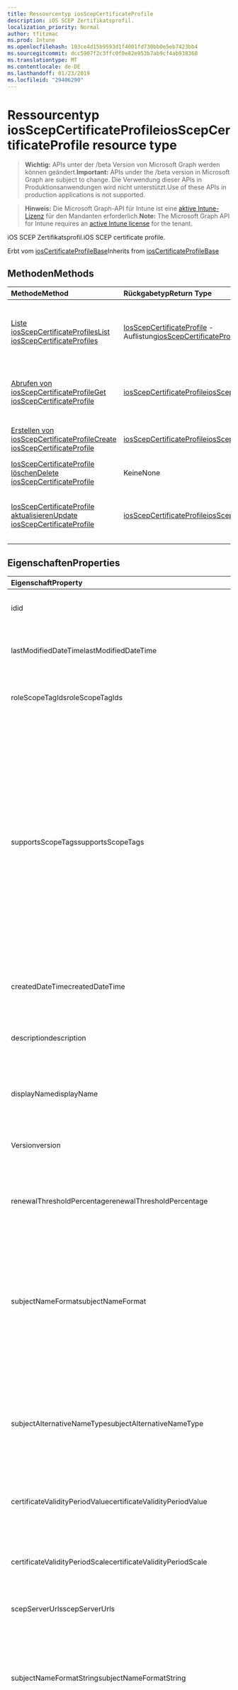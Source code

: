 ```yaml
---
title: Ressourcentyp iosScepCertificateProfile
description: iOS SCEP Zertifikatsprofil.
localization_priority: Normal
author: tfitzmac
ms.prod: Intune
ms.openlocfilehash: 193ce4d15b9593d1f4001fd730bb0e5eb7423bb4
ms.sourcegitcommit: dcc5907f2c3ffc0f0e82e953b7ab9cf4ab938360
ms.translationtype: MT
ms.contentlocale: de-DE
ms.lasthandoff: 01/23/2019
ms.locfileid: "29406290"
---
```

# <a name="iosscepcertificateprofile-resource-type"></a><span data-ttu-id="02ea3-103">Ressourcentyp iosScepCertificateProfile</span><span class="sxs-lookup"><span data-stu-id="02ea3-103">iosScepCertificateProfile resource type</span></span>

> <span data-ttu-id="02ea3-104">**Wichtig:** APIs unter der /beta Version von Microsoft Graph werden können geändert.</span><span class="sxs-lookup"><span data-stu-id="02ea3-104">**Important:** APIs under the /beta version in Microsoft Graph are subject to change.</span></span> <span data-ttu-id="02ea3-105">Die Verwendung dieser APIs in Produktionsanwendungen wird nicht unterstützt.</span><span class="sxs-lookup"><span data-stu-id="02ea3-105">Use of these APIs in production applications is not supported.</span></span>

> <span data-ttu-id="02ea3-106">**Hinweis:** Die Microsoft Graph-API für Intune ist eine [aktive Intune-Lizenz](https://go.microsoft.com/fwlink/?linkid=839381) für den Mandanten erforderlich.</span><span class="sxs-lookup"><span data-stu-id="02ea3-106">**Note:** The Microsoft Graph API for Intune requires an [active Intune license](https://go.microsoft.com/fwlink/?linkid=839381) for the tenant.</span></span>

<span data-ttu-id="02ea3-107">iOS SCEP Zertifikatsprofil.</span><span class="sxs-lookup"><span data-stu-id="02ea3-107">iOS SCEP certificate profile.</span></span>


<span data-ttu-id="02ea3-108">Erbt vom [iosCertificateProfileBase](../resources/intune-deviceconfig-ioscertificateprofilebase.md)</span><span class="sxs-lookup"><span data-stu-id="02ea3-108">Inherits from [iosCertificateProfileBase](../resources/intune-deviceconfig-ioscertificateprofilebase.md)</span></span>

## <a name="methods"></a><span data-ttu-id="02ea3-109">Methoden</span><span class="sxs-lookup"><span data-stu-id="02ea3-109">Methods</span></span>
|<span data-ttu-id="02ea3-110">Methode</span><span class="sxs-lookup"><span data-stu-id="02ea3-110">Method</span></span>|<span data-ttu-id="02ea3-111">Rückgabetyp</span><span class="sxs-lookup"><span data-stu-id="02ea3-111">Return Type</span></span>|<span data-ttu-id="02ea3-112">Beschreibung</span><span class="sxs-lookup"><span data-stu-id="02ea3-112">Description</span></span>|
|:---|:---|:---|
|[<span data-ttu-id="02ea3-113">Liste iosScepCertificateProfiles</span><span class="sxs-lookup"><span data-stu-id="02ea3-113">List iosScepCertificateProfiles</span></span>](../api/intune-deviceconfig-iosscepcertificateprofile-list.md)|<span data-ttu-id="02ea3-114">[IosScepCertificateProfile](../resources/intune-deviceconfig-iosscepcertificateprofile.md) -Auflistung</span><span class="sxs-lookup"><span data-stu-id="02ea3-114">[iosScepCertificateProfile](../resources/intune-deviceconfig-iosscepcertificateprofile.md) collection</span></span>|<span data-ttu-id="02ea3-115">Listeneigenschaften und Beziehungen der [IosScepCertificateProfile](../resources/intune-deviceconfig-iosscepcertificateprofile.md) -Objekte.</span><span class="sxs-lookup"><span data-stu-id="02ea3-115">List properties and relationships of the [iosScepCertificateProfile](../resources/intune-deviceconfig-iosscepcertificateprofile.md) objects.</span></span>|
|[<span data-ttu-id="02ea3-116">Abrufen von iosScepCertificateProfile</span><span class="sxs-lookup"><span data-stu-id="02ea3-116">Get iosScepCertificateProfile</span></span>](../api/intune-deviceconfig-iosscepcertificateprofile-get.md)|[<span data-ttu-id="02ea3-117">iosScepCertificateProfile</span><span class="sxs-lookup"><span data-stu-id="02ea3-117">iosScepCertificateProfile</span></span>](../resources/intune-deviceconfig-iosscepcertificateprofile.md)|<span data-ttu-id="02ea3-118">Lesen Sie Eigenschaften und Beziehungen des [IosScepCertificateProfile](../resources/intune-deviceconfig-iosscepcertificateprofile.md) -Objekts.</span><span class="sxs-lookup"><span data-stu-id="02ea3-118">Read properties and relationships of the [iosScepCertificateProfile](../resources/intune-deviceconfig-iosscepcertificateprofile.md) object.</span></span>|
|[<span data-ttu-id="02ea3-119">Erstellen von iosScepCertificateProfile</span><span class="sxs-lookup"><span data-stu-id="02ea3-119">Create iosScepCertificateProfile</span></span>](../api/intune-deviceconfig-iosscepcertificateprofile-create.md)|[<span data-ttu-id="02ea3-120">iosScepCertificateProfile</span><span class="sxs-lookup"><span data-stu-id="02ea3-120">iosScepCertificateProfile</span></span>](../resources/intune-deviceconfig-iosscepcertificateprofile.md)|<span data-ttu-id="02ea3-121">Erstellen eines neuen [IosScepCertificateProfile](../resources/intune-deviceconfig-iosscepcertificateprofile.md) -Objekts.</span><span class="sxs-lookup"><span data-stu-id="02ea3-121">Create a new [iosScepCertificateProfile](../resources/intune-deviceconfig-iosscepcertificateprofile.md) object.</span></span>|
|[<span data-ttu-id="02ea3-122">IosScepCertificateProfile löschen</span><span class="sxs-lookup"><span data-stu-id="02ea3-122">Delete iosScepCertificateProfile</span></span>](../api/intune-deviceconfig-iosscepcertificateprofile-delete.md)|<span data-ttu-id="02ea3-123">Keine</span><span class="sxs-lookup"><span data-stu-id="02ea3-123">None</span></span>|<span data-ttu-id="02ea3-124">Löscht eine [IosScepCertificateProfile](../resources/intune-deviceconfig-iosscepcertificateprofile.md).</span><span class="sxs-lookup"><span data-stu-id="02ea3-124">Deletes a [iosScepCertificateProfile](../resources/intune-deviceconfig-iosscepcertificateprofile.md).</span></span>|
|[<span data-ttu-id="02ea3-125">IosScepCertificateProfile aktualisieren</span><span class="sxs-lookup"><span data-stu-id="02ea3-125">Update iosScepCertificateProfile</span></span>](../api/intune-deviceconfig-iosscepcertificateprofile-update.md)|[<span data-ttu-id="02ea3-126">iosScepCertificateProfile</span><span class="sxs-lookup"><span data-stu-id="02ea3-126">iosScepCertificateProfile</span></span>](../resources/intune-deviceconfig-iosscepcertificateprofile.md)|<span data-ttu-id="02ea3-127">Aktualisieren Sie die Eigenschaften eines [IosScepCertificateProfile](../resources/intune-deviceconfig-iosscepcertificateprofile.md) -Objekts.</span><span class="sxs-lookup"><span data-stu-id="02ea3-127">Update the properties of a [iosScepCertificateProfile](../resources/intune-deviceconfig-iosscepcertificateprofile.md) object.</span></span>|

## <a name="properties"></a><span data-ttu-id="02ea3-128">Eigenschaften</span><span class="sxs-lookup"><span data-stu-id="02ea3-128">Properties</span></span>
|<span data-ttu-id="02ea3-129">Eigenschaft</span><span class="sxs-lookup"><span data-stu-id="02ea3-129">Property</span></span>|<span data-ttu-id="02ea3-130">Typ</span><span class="sxs-lookup"><span data-stu-id="02ea3-130">Type</span></span>|<span data-ttu-id="02ea3-131">Beschreibung</span><span class="sxs-lookup"><span data-stu-id="02ea3-131">Description</span></span>|
|:---|:---|:---|
|<span data-ttu-id="02ea3-132">id</span><span class="sxs-lookup"><span data-stu-id="02ea3-132">id</span></span>|<span data-ttu-id="02ea3-133">Zeichenfolge</span><span class="sxs-lookup"><span data-stu-id="02ea3-133">String</span></span>|<span data-ttu-id="02ea3-134">Schlüssel der Entität</span><span class="sxs-lookup"><span data-stu-id="02ea3-134">Key of the entity.</span></span> <span data-ttu-id="02ea3-135">Geerbt von [deviceConfiguration](../resources/intune-deviceconfig-deviceconfiguration.md).</span><span class="sxs-lookup"><span data-stu-id="02ea3-135">Inherited from [deviceConfiguration](../resources/intune-deviceconfig-deviceconfiguration.md)</span></span>|
|<span data-ttu-id="02ea3-136">lastModifiedDateTime</span><span class="sxs-lookup"><span data-stu-id="02ea3-136">lastModifiedDateTime</span></span>|<span data-ttu-id="02ea3-137">DateTimeOffset</span><span class="sxs-lookup"><span data-stu-id="02ea3-137">DateTimeOffset</span></span>|<span data-ttu-id="02ea3-138">Datum und Uhrzeit der letzten Änderung des Objekts.</span><span class="sxs-lookup"><span data-stu-id="02ea3-138">DateTime the object was last modified.</span></span> <span data-ttu-id="02ea3-139">Geerbt von [deviceConfiguration](../resources/intune-deviceconfig-deviceconfiguration.md).</span><span class="sxs-lookup"><span data-stu-id="02ea3-139">Inherited from [deviceConfiguration](../resources/intune-deviceconfig-deviceconfiguration.md)</span></span>|
|<span data-ttu-id="02ea3-140">roleScopeTagIds</span><span class="sxs-lookup"><span data-stu-id="02ea3-140">roleScopeTagIds</span></span>|<span data-ttu-id="02ea3-141">Zeichenfolgenauflistung</span><span class="sxs-lookup"><span data-stu-id="02ea3-141">String collection</span></span>|<span data-ttu-id="02ea3-142">Liste der Bereich Tags für diese Instanz der Entität.</span><span class="sxs-lookup"><span data-stu-id="02ea3-142">List of Scope Tags for this Entity instance.</span></span> <span data-ttu-id="02ea3-143">Geerbt von [deviceConfiguration](../resources/intune-deviceconfig-deviceconfiguration.md).</span><span class="sxs-lookup"><span data-stu-id="02ea3-143">Inherited from [deviceConfiguration](../resources/intune-deviceconfig-deviceconfiguration.md)</span></span>|
|<span data-ttu-id="02ea3-144">supportsScopeTags</span><span class="sxs-lookup"><span data-stu-id="02ea3-144">supportsScopeTags</span></span>|<span data-ttu-id="02ea3-145">Boolean</span><span class="sxs-lookup"><span data-stu-id="02ea3-145">Boolean</span></span>|<span data-ttu-id="02ea3-146">Gibt an, ob die zugrunde liegende Gerätekonfiguration die Zuweisung von Bereich Kategorien unterstützt.</span><span class="sxs-lookup"><span data-stu-id="02ea3-146">Indicates whether or not the underlying Device Configuration supports the assignment of scope tags.</span></span> <span data-ttu-id="02ea3-147">Zuweisen der ScopeTags-Eigenschaft ist nicht zulässig, wenn dieser Wert false ist und Entitäten nicht bereichsbezogenen Benutzern angezeigt werden.</span><span class="sxs-lookup"><span data-stu-id="02ea3-147">Assigning to the ScopeTags property is not allowed when this value is false and entities will not be visible to scoped users.</span></span> <span data-ttu-id="02ea3-148">Dies tritt für Legacy-Richtlinien in Silverlight erstellt und kann durch Löschen und Neuerstellen der Richtlinie in der Azure-Verwaltungsportal aufgelöst werden.</span><span class="sxs-lookup"><span data-stu-id="02ea3-148">This occurs for Legacy policies created in Silverlight and can be resolved by deleting and recreating the policy in the Azure Portal.</span></span> <span data-ttu-id="02ea3-149">Diese Eigenschaft ist schreibgeschützt.</span><span class="sxs-lookup"><span data-stu-id="02ea3-149">This property is read-only.</span></span> <span data-ttu-id="02ea3-150">Geerbt von [deviceConfiguration](../resources/intune-deviceconfig-deviceconfiguration.md).</span><span class="sxs-lookup"><span data-stu-id="02ea3-150">Inherited from [deviceConfiguration](../resources/intune-deviceconfig-deviceconfiguration.md)</span></span>|
|<span data-ttu-id="02ea3-151">createdDateTime</span><span class="sxs-lookup"><span data-stu-id="02ea3-151">createdDateTime</span></span>|<span data-ttu-id="02ea3-152">DateTimeOffset</span><span class="sxs-lookup"><span data-stu-id="02ea3-152">DateTimeOffset</span></span>|<span data-ttu-id="02ea3-153">Datum und Uhrzeit der Erstellung des Objekts.</span><span class="sxs-lookup"><span data-stu-id="02ea3-153">DateTime the object was created.</span></span> <span data-ttu-id="02ea3-154">Geerbt von [deviceConfiguration](../resources/intune-deviceconfig-deviceconfiguration.md).</span><span class="sxs-lookup"><span data-stu-id="02ea3-154">Inherited from [deviceConfiguration](../resources/intune-deviceconfig-deviceconfiguration.md)</span></span>|
|<span data-ttu-id="02ea3-155">description</span><span class="sxs-lookup"><span data-stu-id="02ea3-155">description</span></span>|<span data-ttu-id="02ea3-156">Zeichenfolge</span><span class="sxs-lookup"><span data-stu-id="02ea3-156">String</span></span>|<span data-ttu-id="02ea3-157">Beschreibung der Gerätekonfiguration (vom Administrator festgelegt).</span><span class="sxs-lookup"><span data-stu-id="02ea3-157">Admin provided description of the Device Configuration.</span></span> <span data-ttu-id="02ea3-158">Geerbt von [deviceConfiguration](../resources/intune-deviceconfig-deviceconfiguration.md).</span><span class="sxs-lookup"><span data-stu-id="02ea3-158">Inherited from [deviceConfiguration](../resources/intune-deviceconfig-deviceconfiguration.md)</span></span>|
|<span data-ttu-id="02ea3-159">displayName</span><span class="sxs-lookup"><span data-stu-id="02ea3-159">displayName</span></span>|<span data-ttu-id="02ea3-160">Zeichenfolge</span><span class="sxs-lookup"><span data-stu-id="02ea3-160">String</span></span>|<span data-ttu-id="02ea3-161">Name der Gerätekonfiguration (vom Administrator festgelegt).</span><span class="sxs-lookup"><span data-stu-id="02ea3-161">Admin provided name of the device configuration.</span></span> <span data-ttu-id="02ea3-162">Geerbt von [deviceConfiguration](../resources/intune-deviceconfig-deviceconfiguration.md).</span><span class="sxs-lookup"><span data-stu-id="02ea3-162">Inherited from [deviceConfiguration](../resources/intune-deviceconfig-deviceconfiguration.md)</span></span>|
|<span data-ttu-id="02ea3-163">Version</span><span class="sxs-lookup"><span data-stu-id="02ea3-163">version</span></span>|<span data-ttu-id="02ea3-164">Int32</span><span class="sxs-lookup"><span data-stu-id="02ea3-164">Int32</span></span>|<span data-ttu-id="02ea3-165">Version der Gerätekonfiguration.</span><span class="sxs-lookup"><span data-stu-id="02ea3-165">Version of the device configuration.</span></span> <span data-ttu-id="02ea3-166">Geerbt von [deviceConfiguration](../resources/intune-deviceconfig-deviceconfiguration.md).</span><span class="sxs-lookup"><span data-stu-id="02ea3-166">Inherited from [deviceConfiguration](../resources/intune-deviceconfig-deviceconfiguration.md)</span></span>|
|<span data-ttu-id="02ea3-167">renewalThresholdPercentage</span><span class="sxs-lookup"><span data-stu-id="02ea3-167">renewalThresholdPercentage</span></span>|<span data-ttu-id="02ea3-168">Int32</span><span class="sxs-lookup"><span data-stu-id="02ea3-168">Int32</span></span>|<span data-ttu-id="02ea3-169">Zertifikat Erneuerung Schwellenwertprozentsatz.</span><span class="sxs-lookup"><span data-stu-id="02ea3-169">Certificate renewal threshold percentage.</span></span> <span data-ttu-id="02ea3-170">Gültige Werte 1 bis 99 Inherited aus [iosCertificateProfileBase](../resources/intune-deviceconfig-ioscertificateprofilebase.md)</span><span class="sxs-lookup"><span data-stu-id="02ea3-170">Valid values 1 to 99 Inherited from [iosCertificateProfileBase](../resources/intune-deviceconfig-ioscertificateprofilebase.md)</span></span>|
|<span data-ttu-id="02ea3-171">subjectNameFormat</span><span class="sxs-lookup"><span data-stu-id="02ea3-171">subjectNameFormat</span></span>|[<span data-ttu-id="02ea3-172">appleSubjectNameFormat</span><span class="sxs-lookup"><span data-stu-id="02ea3-172">appleSubjectNameFormat</span></span>](../resources/intune-deviceconfig-applesubjectnameformat.md)|<span data-ttu-id="02ea3-173">Format des Antragstellernamen Zertifikat.</span><span class="sxs-lookup"><span data-stu-id="02ea3-173">Certificate Subject Name Format.</span></span> <span data-ttu-id="02ea3-174">Geerbt von [IosCertificateProfileBase](../resources/intune-deviceconfig-ioscertificateprofilebase.md).</span><span class="sxs-lookup"><span data-stu-id="02ea3-174">Inherited from [iosCertificateProfileBase](../resources/intune-deviceconfig-ioscertificateprofilebase.md).</span></span> <span data-ttu-id="02ea3-175">Mögliche Werte sind: `commonName`, `commonNameAsEmail`, `custom`, `commonNameIncludingEmail`, `commonNameAsIMEI` und `commonNameAsSerialNumber`.</span><span class="sxs-lookup"><span data-stu-id="02ea3-175">Possible values are: `commonName`, `commonNameAsEmail`, `custom`, `commonNameIncludingEmail`, `commonNameAsIMEI`, `commonNameAsSerialNumber`.</span></span>|
|<span data-ttu-id="02ea3-176">subjectAlternativeNameType</span><span class="sxs-lookup"><span data-stu-id="02ea3-176">subjectAlternativeNameType</span></span>|[<span data-ttu-id="02ea3-177">subjectAlternativeNameType</span><span class="sxs-lookup"><span data-stu-id="02ea3-177">subjectAlternativeNameType</span></span>](../resources/intune-deviceconfig-subjectalternativenametype.md)|<span data-ttu-id="02ea3-178">Alternativer Antragstellername Zertifikattyp.</span><span class="sxs-lookup"><span data-stu-id="02ea3-178">Certificate Subject Alternative Name type.</span></span> <span data-ttu-id="02ea3-179">Geerbt von [IosCertificateProfileBase](../resources/intune-deviceconfig-ioscertificateprofilebase.md).</span><span class="sxs-lookup"><span data-stu-id="02ea3-179">Inherited from [iosCertificateProfileBase](../resources/intune-deviceconfig-ioscertificateprofilebase.md).</span></span> <span data-ttu-id="02ea3-180">Mögliche Werte sind: `none`, `emailAddress`, `userPrincipalName`, `customAzureADAttribute` und `domainNameService`.</span><span class="sxs-lookup"><span data-stu-id="02ea3-180">Possible values are: `none`, `emailAddress`, `userPrincipalName`, `customAzureADAttribute`, `domainNameService`.</span></span>|
|<span data-ttu-id="02ea3-181">certificateValidityPeriodValue</span><span class="sxs-lookup"><span data-stu-id="02ea3-181">certificateValidityPeriodValue</span></span>|<span data-ttu-id="02ea3-182">Int32</span><span class="sxs-lookup"><span data-stu-id="02ea3-182">Int32</span></span>|<span data-ttu-id="02ea3-183">Wert für die Gültigkeitsdauer des Zertifikats.</span><span class="sxs-lookup"><span data-stu-id="02ea3-183">Value for the Certificate Validity Period.</span></span> <span data-ttu-id="02ea3-184">Geerbt von [iosCertificateProfileBase](../resources/intune-deviceconfig-ioscertificateprofilebase.md)</span><span class="sxs-lookup"><span data-stu-id="02ea3-184">Inherited from [iosCertificateProfileBase](../resources/intune-deviceconfig-ioscertificateprofilebase.md)</span></span>|
|<span data-ttu-id="02ea3-185">certificateValidityPeriodScale</span><span class="sxs-lookup"><span data-stu-id="02ea3-185">certificateValidityPeriodScale</span></span>|[<span data-ttu-id="02ea3-186">certificateValidityPeriodScale</span><span class="sxs-lookup"><span data-stu-id="02ea3-186">certificateValidityPeriodScale</span></span>](../resources/intune-deviceconfig-certificatevalidityperiodscale.md)|<span data-ttu-id="02ea3-187">Skalierung für die Gültigkeitsdauer des Zertifikats.</span><span class="sxs-lookup"><span data-stu-id="02ea3-187">Scale for the Certificate Validity Period.</span></span> <span data-ttu-id="02ea3-188">Geerbt von [IosCertificateProfileBase](../resources/intune-deviceconfig-ioscertificateprofilebase.md).</span><span class="sxs-lookup"><span data-stu-id="02ea3-188">Inherited from [iosCertificateProfileBase](../resources/intune-deviceconfig-ioscertificateprofilebase.md).</span></span> <span data-ttu-id="02ea3-189">Mögliche Werte sind: `days`, `months` und `years`.</span><span class="sxs-lookup"><span data-stu-id="02ea3-189">Possible values are: `days`, `months`, `years`.</span></span>|
|<span data-ttu-id="02ea3-190">scepServerUrls</span><span class="sxs-lookup"><span data-stu-id="02ea3-190">scepServerUrls</span></span>|<span data-ttu-id="02ea3-191">Zeichenfolgenauflistung</span><span class="sxs-lookup"><span data-stu-id="02ea3-191">String collection</span></span>|<span data-ttu-id="02ea3-192">SCEP Server URL(s) hinzu.</span><span class="sxs-lookup"><span data-stu-id="02ea3-192">SCEP Server Url(s).</span></span>|
|<span data-ttu-id="02ea3-193">subjectNameFormatString</span><span class="sxs-lookup"><span data-stu-id="02ea3-193">subjectNameFormatString</span></span>|<span data-ttu-id="02ea3-194">Zeichenfolge</span><span class="sxs-lookup"><span data-stu-id="02ea3-194">String</span></span>|<span data-ttu-id="02ea3-195">Benutzerdefiniertes Format zur Verwendung mit SubjectNameFormat = Custom.</span><span class="sxs-lookup"><span data-stu-id="02ea3-195">Custom format to use with SubjectNameFormat = Custom.</span></span> <span data-ttu-id="02ea3-196">Beispiel: CN = {{EmailAddress}} E = {{EmailAddress}}, OU = Unternehmensbenutzer, O = Contoso Corporation, L = Redmond, ST = WA, C = US</span><span class="sxs-lookup"><span data-stu-id="02ea3-196">Example: CN={{EmailAddress}},E={{EmailAddress}},OU=Enterprise Users,O=Contoso Corporation,L=Redmond,ST=WA,C=US</span></span>|
|<span data-ttu-id="02ea3-197">Schlüsselverwendung</span><span class="sxs-lookup"><span data-stu-id="02ea3-197">keyUsage</span></span>|[<span data-ttu-id="02ea3-198">keyUsages</span><span class="sxs-lookup"><span data-stu-id="02ea3-198">keyUsages</span></span>](../resources/intune-deviceconfig-keyusages.md)|<span data-ttu-id="02ea3-199">SCEP Enhanced Key Usage.</span><span class="sxs-lookup"><span data-stu-id="02ea3-199">SCEP Key Usage.</span></span> <span data-ttu-id="02ea3-200">Mögliche Werte sind: `keyEncipherment` und `digitalSignature`.</span><span class="sxs-lookup"><span data-stu-id="02ea3-200">Possible values are: `keyEncipherment`, `digitalSignature`.</span></span>|
|<span data-ttu-id="02ea3-201">keySize</span><span class="sxs-lookup"><span data-stu-id="02ea3-201">keySize</span></span>|[<span data-ttu-id="02ea3-202">keySize</span><span class="sxs-lookup"><span data-stu-id="02ea3-202">keySize</span></span>](../resources/intune-deviceconfig-keysize.md)|<span data-ttu-id="02ea3-203">Wichtige SCEP-Größe.</span><span class="sxs-lookup"><span data-stu-id="02ea3-203">SCEP Key Size.</span></span> <span data-ttu-id="02ea3-204">Mögliche Werte sind: `size1024` und `size2048`.</span><span class="sxs-lookup"><span data-stu-id="02ea3-204">Possible values are: `size1024`, `size2048`.</span></span>|
|<span data-ttu-id="02ea3-205">extendedKeyUsages</span><span class="sxs-lookup"><span data-stu-id="02ea3-205">extendedKeyUsages</span></span>|<span data-ttu-id="02ea3-206">[ExtendedKeyUsage](../resources/intune-deviceconfig-extendedkeyusage.md) -Auflistung</span><span class="sxs-lookup"><span data-stu-id="02ea3-206">[extendedKeyUsage](../resources/intune-deviceconfig-extendedkeyusage.md) collection</span></span>|<span data-ttu-id="02ea3-207">Erweiterte Schlüsselverwendung (EKU)-Einstellungen.</span><span class="sxs-lookup"><span data-stu-id="02ea3-207">Extended Key Usage (EKU) settings.</span></span> <span data-ttu-id="02ea3-208">Diese Collection darf maximal 500 Elemente enthalten.</span><span class="sxs-lookup"><span data-stu-id="02ea3-208">This collection can contain a maximum of 500 elements.</span></span>|
|<span data-ttu-id="02ea3-209">subjectAlternativeNameFormatString</span><span class="sxs-lookup"><span data-stu-id="02ea3-209">subjectAlternativeNameFormatString</span></span>|<span data-ttu-id="02ea3-210">Zeichenfolge</span><span class="sxs-lookup"><span data-stu-id="02ea3-210">String</span></span>|<span data-ttu-id="02ea3-211">Benutzerdefinierte Zeichenfolge, die die AAD-Attribut definiert.</span><span class="sxs-lookup"><span data-stu-id="02ea3-211">Custom String that defines the AAD Attribute.</span></span>|
|<span data-ttu-id="02ea3-212">certificateStore</span><span class="sxs-lookup"><span data-stu-id="02ea3-212">certificateStore</span></span>|[<span data-ttu-id="02ea3-213">certificateStore</span><span class="sxs-lookup"><span data-stu-id="02ea3-213">certificateStore</span></span>](../resources/intune-deviceconfig-certificatestore.md)|<span data-ttu-id="02ea3-214">Ziel-Zertifikatspeicher.</span><span class="sxs-lookup"><span data-stu-id="02ea3-214">Target store certificate.</span></span> <span data-ttu-id="02ea3-215">Mögliche Werte sind: `user` und `machine`.</span><span class="sxs-lookup"><span data-stu-id="02ea3-215">Possible values are: `user`, `machine`.</span></span>|
|<span data-ttu-id="02ea3-216">customSubjectAlternativeNames</span><span class="sxs-lookup"><span data-stu-id="02ea3-216">customSubjectAlternativeNames</span></span>|<span data-ttu-id="02ea3-217">[CustomSubjectAlternativeName](../resources/intune-deviceconfig-customsubjectalternativename.md) -Auflistung</span><span class="sxs-lookup"><span data-stu-id="02ea3-217">[customSubjectAlternativeName](../resources/intune-deviceconfig-customsubjectalternativename.md) collection</span></span>|<span data-ttu-id="02ea3-218">Benutzerdefinierte Subject Name Alterantive Einstellungen.</span><span class="sxs-lookup"><span data-stu-id="02ea3-218">Custom Subject Alterantive Name Settings.</span></span> <span data-ttu-id="02ea3-219">Diese Sammlung darf maximal 500 Elemente enthalten.</span><span class="sxs-lookup"><span data-stu-id="02ea3-219">This collection can contain a maximum of 500 elements.</span></span>|

## <a name="relationships"></a><span data-ttu-id="02ea3-220">Beziehungen</span><span class="sxs-lookup"><span data-stu-id="02ea3-220">Relationships</span></span>
|<span data-ttu-id="02ea3-221">Beziehung</span><span class="sxs-lookup"><span data-stu-id="02ea3-221">Relationship</span></span>|<span data-ttu-id="02ea3-222">Typ</span><span class="sxs-lookup"><span data-stu-id="02ea3-222">Type</span></span>|<span data-ttu-id="02ea3-223">Beschreibung</span><span class="sxs-lookup"><span data-stu-id="02ea3-223">Description</span></span>|
|:---|:---|:---|
|<span data-ttu-id="02ea3-224">groupAssignments</span><span class="sxs-lookup"><span data-stu-id="02ea3-224">groupAssignments</span></span>|<span data-ttu-id="02ea3-225">[DeviceConfigurationGroupAssignment](../resources/intune-deviceconfig-deviceconfigurationgroupassignment.md) -Auflistung</span><span class="sxs-lookup"><span data-stu-id="02ea3-225">[deviceConfigurationGroupAssignment](../resources/intune-deviceconfig-deviceconfigurationgroupassignment.md) collection</span></span>|<span data-ttu-id="02ea3-226">Die Liste derGruppenzuweisungen für das Gerätekonfigurationsprofil.</span><span class="sxs-lookup"><span data-stu-id="02ea3-226">The list of group assignments for the device configuration profile.</span></span> <span data-ttu-id="02ea3-227">Geerbt von [deviceConfiguration](../resources/intune-deviceconfig-deviceconfiguration.md).</span><span class="sxs-lookup"><span data-stu-id="02ea3-227">Inherited from [deviceConfiguration](../resources/intune-deviceconfig-deviceconfiguration.md)</span></span>|
|<span data-ttu-id="02ea3-228">assignments</span><span class="sxs-lookup"><span data-stu-id="02ea3-228">assignments</span></span>|<span data-ttu-id="02ea3-229">[deviceConfigurationAssignment](../resources/intune-deviceconfig-deviceconfigurationassignment.md)-Sammlung</span><span class="sxs-lookup"><span data-stu-id="02ea3-229">[deviceConfigurationAssignment](../resources/intune-deviceconfig-deviceconfigurationassignment.md) collection</span></span>|<span data-ttu-id="02ea3-230">Liste der Zuweisungen für das Gerätekonfigurationsprofil.</span><span class="sxs-lookup"><span data-stu-id="02ea3-230">The list of assignments for the device configuration profile.</span></span> <span data-ttu-id="02ea3-231">Geerbt von [deviceConfiguration](../resources/intune-deviceconfig-deviceconfiguration.md).</span><span class="sxs-lookup"><span data-stu-id="02ea3-231">Inherited from [deviceConfiguration](../resources/intune-deviceconfig-deviceconfiguration.md)</span></span>|
|<span data-ttu-id="02ea3-232">deviceStatuses</span><span class="sxs-lookup"><span data-stu-id="02ea3-232">deviceStatuses</span></span>|<span data-ttu-id="02ea3-233">[deviceConfigurationDeviceStatus](../resources/intune-deviceconfig-deviceconfigurationdevicestatus.md)-Sammlung</span><span class="sxs-lookup"><span data-stu-id="02ea3-233">[deviceConfigurationDeviceStatus](../resources/intune-deviceconfig-deviceconfigurationdevicestatus.md) collection</span></span>|<span data-ttu-id="02ea3-234">Installationsstatus der Gerätekonfiguration nach Gerät.</span><span class="sxs-lookup"><span data-stu-id="02ea3-234">Device configuration installation status by device.</span></span> <span data-ttu-id="02ea3-235">Geerbt von [deviceConfiguration](../resources/intune-deviceconfig-deviceconfiguration.md).</span><span class="sxs-lookup"><span data-stu-id="02ea3-235">Inherited from [deviceConfiguration](../resources/intune-deviceconfig-deviceconfiguration.md)</span></span>|
|<span data-ttu-id="02ea3-236">userStatuses</span><span class="sxs-lookup"><span data-stu-id="02ea3-236">userStatuses</span></span>|<span data-ttu-id="02ea3-237">[deviceConfigurationUserStatus](../resources/intune-deviceconfig-deviceconfigurationuserstatus.md)-Sammlung</span><span class="sxs-lookup"><span data-stu-id="02ea3-237">[deviceConfigurationUserStatus](../resources/intune-deviceconfig-deviceconfigurationuserstatus.md) collection</span></span>|<span data-ttu-id="02ea3-238">Gerät Konfiguration Installationsstatus durch Benutzer.</span><span class="sxs-lookup"><span data-stu-id="02ea3-238">Device configuration installation status by user.</span></span> <span data-ttu-id="02ea3-239">Geerbt von [deviceConfiguration](../resources/intune-deviceconfig-deviceconfiguration.md).</span><span class="sxs-lookup"><span data-stu-id="02ea3-239">Inherited from [deviceConfiguration](../resources/intune-deviceconfig-deviceconfiguration.md)</span></span>|
|<span data-ttu-id="02ea3-240">deviceStatusOverview</span><span class="sxs-lookup"><span data-stu-id="02ea3-240">deviceStatusOverview</span></span>|[<span data-ttu-id="02ea3-241">deviceConfigurationDeviceOverview</span><span class="sxs-lookup"><span data-stu-id="02ea3-241">deviceConfigurationDeviceOverview</span></span>](../resources/intune-deviceconfig-deviceconfigurationdeviceoverview.md)|<span data-ttu-id="02ea3-242">Übersicht über den Status der Gerätekonfiguration nach Gerät. Geerbt von [deviceConfiguration](../resources/intune-deviceconfig-deviceconfiguration.md).</span><span class="sxs-lookup"><span data-stu-id="02ea3-242">Device Configuration devices status overview Inherited from [deviceConfiguration](../resources/intune-deviceconfig-deviceconfiguration.md)</span></span>|
|<span data-ttu-id="02ea3-243">userStatusOverview</span><span class="sxs-lookup"><span data-stu-id="02ea3-243">userStatusOverview</span></span>|[<span data-ttu-id="02ea3-244">deviceConfigurationUserOverview</span><span class="sxs-lookup"><span data-stu-id="02ea3-244">deviceConfigurationUserOverview</span></span>](../resources/intune-deviceconfig-deviceconfigurationuseroverview.md)|<span data-ttu-id="02ea3-245">Übersicht über den Status der Gerätekonfiguration nach Benutzer. Geerbt von [deviceConfiguration](../resources/intune-deviceconfig-deviceconfiguration.md).</span><span class="sxs-lookup"><span data-stu-id="02ea3-245">Device Configuration users status overview Inherited from [deviceConfiguration](../resources/intune-deviceconfig-deviceconfiguration.md)</span></span>|
|<span data-ttu-id="02ea3-246">deviceSettingStateSummaries</span><span class="sxs-lookup"><span data-stu-id="02ea3-246">deviceSettingStateSummaries</span></span>|<span data-ttu-id="02ea3-247"> [settingStateDeviceSummary](../resources/intune-deviceconfig-settingstatedevicesummary.md)-Sammlung</span><span class="sxs-lookup"><span data-stu-id="02ea3-247">[settingStateDeviceSummary](../resources/intune-deviceconfig-settingstatedevicesummary.md) collection</span></span>|<span data-ttu-id="02ea3-248">Übersicht über den Einstellungsstatus für die Gerätekonfiguration nach Gerät. Geerbt von [deviceConfiguration](../resources/intune-deviceconfig-deviceconfiguration.md)</span><span class="sxs-lookup"><span data-stu-id="02ea3-248">Device Configuration Setting State Device Summary Inherited from [deviceConfiguration](../resources/intune-deviceconfig-deviceconfiguration.md)</span></span>|
|<span data-ttu-id="02ea3-249">rootCertificate</span><span class="sxs-lookup"><span data-stu-id="02ea3-249">rootCertificate</span></span>|[<span data-ttu-id="02ea3-250">iosTrustedRootCertificate</span><span class="sxs-lookup"><span data-stu-id="02ea3-250">iosTrustedRootCertificate</span></span>](../resources/intune-deviceconfig-iostrustedrootcertificate.md)|<span data-ttu-id="02ea3-251">Zertifikat der vertrauenswürdigen Stammzertifizierungsstellen.</span><span class="sxs-lookup"><span data-stu-id="02ea3-251">Trusted Root Certificate.</span></span>|
|<span data-ttu-id="02ea3-252">managedDeviceCertificateStates</span><span class="sxs-lookup"><span data-stu-id="02ea3-252">managedDeviceCertificateStates</span></span>|<span data-ttu-id="02ea3-253">[ManagedDeviceCertificateState](../resources/intune-deviceconfig-manageddevicecertificatestate.md) -Auflistung</span><span class="sxs-lookup"><span data-stu-id="02ea3-253">[managedDeviceCertificateState](../resources/intune-deviceconfig-manageddevicecertificatestate.md) collection</span></span>|<span data-ttu-id="02ea3-254">Zertifikat-Zustand für Geräte</span><span class="sxs-lookup"><span data-stu-id="02ea3-254">Certificate state for devices</span></span>|

## <a name="json-representation"></a><span data-ttu-id="02ea3-255">JSON-Darstellung</span><span class="sxs-lookup"><span data-stu-id="02ea3-255">JSON Representation</span></span>
<span data-ttu-id="02ea3-256">Es folgt eine JSON-Darstellung der Ressource.</span><span class="sxs-lookup"><span data-stu-id="02ea3-256">Here is a JSON representation of the resource.</span></span>
<!-- {
  "blockType": "resource",
  "keyProperty": "id",
  "@odata.type": "microsoft.graph.iosScepCertificateProfile"
}
-->
``` json
{
  "@odata.type": "#microsoft.graph.iosScepCertificateProfile",
  "id": "String (identifier)",
  "lastModifiedDateTime": "String (timestamp)",
  "roleScopeTagIds": [
    "String"
  ],
  "supportsScopeTags": true,
  "createdDateTime": "String (timestamp)",
  "description": "String",
  "displayName": "String",
  "version": 1024,
  "renewalThresholdPercentage": 1024,
  "subjectNameFormat": "String",
  "subjectAlternativeNameType": "String",
  "certificateValidityPeriodValue": 1024,
  "certificateValidityPeriodScale": "String",
  "scepServerUrls": [
    "String"
  ],
  "subjectNameFormatString": "String",
  "keyUsage": "String",
  "keySize": "String",
  "extendedKeyUsages": [
    {
      "@odata.type": "microsoft.graph.extendedKeyUsage",
      "name": "String",
      "objectIdentifier": "String"
    }
  ],
  "subjectAlternativeNameFormatString": "String",
  "certificateStore": "String",
  "customSubjectAlternativeNames": [
    {
      "@odata.type": "microsoft.graph.customSubjectAlternativeName",
      "sanType": "String",
      "name": "String"
    }
  ]
}
```




